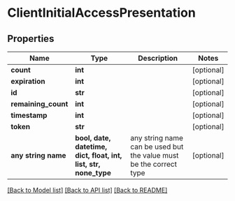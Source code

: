 # ClientInitialAccessPresentation


## Properties
Name | Type | Description | Notes
------------ | ------------- | ------------- | -------------
**count** | **int** |  | [optional] 
**expiration** | **int** |  | [optional] 
**id** | **str** |  | [optional] 
**remaining_count** | **int** |  | [optional] 
**timestamp** | **int** |  | [optional] 
**token** | **str** |  | [optional] 
**any string name** | **bool, date, datetime, dict, float, int, list, str, none_type** | any string name can be used but the value must be the correct type | [optional]

[[Back to Model list]](../README.md#documentation-for-models) [[Back to API list]](../README.md#documentation-for-api-endpoints) [[Back to README]](../README.md)


